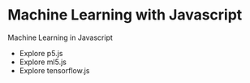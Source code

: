 # Machine Learning with Javascript
Machine Learning in Javascript

- Explore p5.js
- Explore ml5.js
- Explore tensorflow.js 
